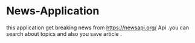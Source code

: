 # News-Application
this application get breaking news from https://newsapi.org/ Api .you can search about topics and also you save  article .
